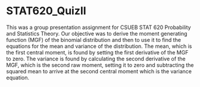 # STAT620_QuizII
This was a group presentation assignment for CSUEB STAT 620 Probability and Statistics Theory. Our objective was to derive the moment generating function (MGF) of the binomial distribution and then to use it to find the equations for the mean and variance of the distribution. The mean, which is the first central moment, is found by setting the first derivative of the MGF to zero. The variance is found by calculating the second derivative of the MGF, which is the second raw moment, setting it to zero and subtracting the squared mean to arrive at the second central moment which is the variance equation.
